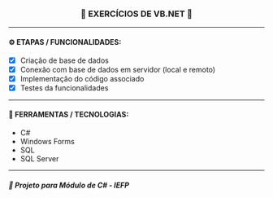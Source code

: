 <h3 align="center"> 
  🚧 EXERCÍCIOS DE VB.NET 🚧
</h3>

---
#### ⚙️ ETAPAS / FUNCIONALIDADES:

- [x] Criação de base de dados
- [x] Conexão com base de dados em servidor (local e remoto)
- [x] Implementação do código associado
- [x] Testes da funcionalidades

---
#### 🔧 FERRAMENTAS / TECNOLOGIAS:

- C#
- Windows Forms 
- SQL
- SQL Server

---
##### 📖 Projeto para Módulo de C# - IEFP
